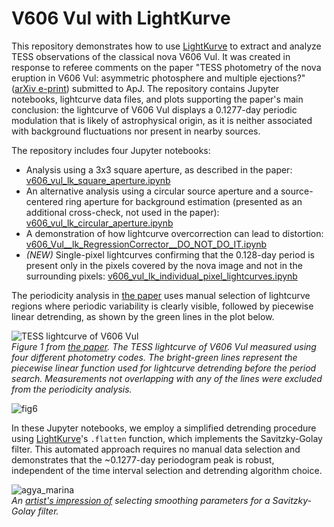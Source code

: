 # V606 Vul with LightKurve
This repository demonstrates how to use [LightKurve](https://github.com/lightkurve/lightkurve) to extract and analyze TESS observations of the classical nova V606 Vul.
It was created in response to referee comments on the paper "TESS photometry of the nova eruption in V606 Vul: asymmetric photosphere and multiple ejections?" 
([arXiv e-print](https://arxiv.org/abs/2311.04903)) submitted to ApJ. The repository contains Jupyter notebooks, lightcurve data files, and plots supporting the paper's main conclusion: 
the lightcurve of V606 Vul displays a 0.1277-day periodic modulation that is likely of astrophysical origin, as it is neither associated with background fluctuations nor present in nearby sources.

The repository includes four Jupyter notebooks:
* Analysis using a 3x3 square aperture, as described in the paper: [v606_vul_lk_square_aperture.ipynb](v606_vul_lk_square_aperture.ipynb)
* An alternative analysis using a circular source aperture and a source-centered ring aperture for background estimation (presented as an additional cross-check, not used in the paper): [v606_vul_lk_circular_aperture.ipynb](v606_vul_lk_circular_aperture.ipynb)
* A demonstration of how lightcurve overcorrection can lead to distortion: [v606_Vul__lk_RegressionCorrector__DO_NOT_DO_IT.ipynb](v606_Vul__lk_RegressionCorrector__DO_NOT_DO_IT.ipynb)
* *(NEW)* Single-pixel lightcurves confirming that the 0.128-day period is present only in the pixels covered by the nova image and not in the surrounding pixels: [v606_vul_lk_individual_pixel_lightcurves.ipynb](v606_vul_lk_individual_pixel_lightcurves.ipynb)

The periodicity analysis in [the paper](https://arxiv.org/abs/2311.04903) uses manual selection of lightcurve regions where periodic variability is clearly visible, followed by piecewise linear detrending, as shown by the green lines in the plot below.

![TESS lightcurve of V606 Vul](https://github.com/user-attachments/assets/943df569-cddc-4692-aa0c-bedb940d2b81)  
*Figure 1 from [the paper](https://arxiv.org/abs/2311.04903). The TESS lightcurve of V606 Vul measured using four different photometry codes. The bright-green lines represent the piecewise linear function used for lightcurve detrending before the period search. Measurements not overlapping with any of the lines were excluded from the periodicity analysis.*

![fig6](https://github.com/user-attachments/assets/a3cad3c4-5506-4f12-b298-ced0a18f8a40)

In these Jupyter notebooks, we employ a simplified detrending procedure using [LightKurve](https://github.com/lightkurve/lightkurve)'s `.flatten` function, which implements the Savitzky-Golay filter. This automated approach requires no manual data selection and demonstrates that the ~0.1277-day periodogram peak is robust, independent of the time interval selection and detrending algorithm choice.

![agya_marina](https://github.com/user-attachments/assets/b61cb2de-bf69-49f4-8fae-a0ef325bafe8)  
*An [artist's impression of](https://en.wikipedia.org/wiki/Margaret_the_Virgin#Iconography) selecting smoothing parameters for a Savitzky-Golay filter.*
